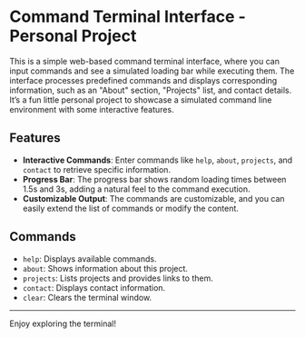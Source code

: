 # Command Terminal Interface - Personal Project

This is a simple web-based command terminal interface, where you can input commands and see a simulated loading bar while executing them. The interface processes predefined commands and displays corresponding information, such as an "About" section, "Projects" list, and contact details. It’s a fun little personal project to showcase a simulated command line environment with some interactive features.

## Features

- **Interactive Commands**: Enter commands like `help`, `about`, `projects`, and `contact` to retrieve specific information.
- **Progress Bar**: The progress bar shows random loading times between 1.5s and 3s, adding a natural feel to the command execution.
- **Customizable Output**: The commands are customizable, and you can easily extend the list of commands or modify the content.

## Commands

- `help`: Displays available commands.
- `about`: Shows information about this project.
- `projects`: Lists projects and provides links to them.
- `contact`: Displays contact information.
- `clear`: Clears the terminal window.

---

Enjoy exploring the terminal!
